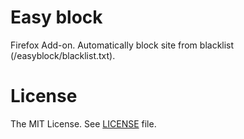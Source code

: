 Easy block
======
Firefox Add-on.
Automatically block site from blacklist (<profile dir>/easyblock/blacklist.txt).

# License
The MIT License. See [LICENSE](LICENSE) file.
